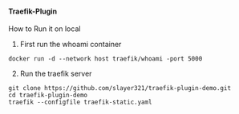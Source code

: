 #### Traefik-Plugin 

How to Run it on local 

1. First run the whoami container

```
docker run -d --network host traefik/whoami -port 5000
```

2. Run the traefik server
```
git clone https://github.com/slayer321/traefik-plugin-demo.git
cd traefik-plugin-demo
traefik --configfile traefik-static.yaml
```